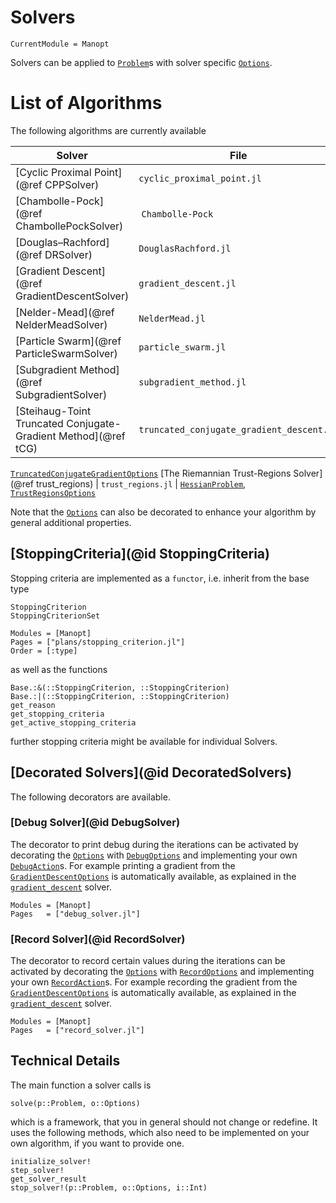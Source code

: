 
# Solvers

```@meta
CurrentModule = Manopt
```

Solvers can be applied to [`Problem`](@ref)s with solver
specific [`Options`](@ref).

# List of Algorithms

The following algorithms are currently available

| Solver  | File   | Problem & Option  |
----------|--------|-------------------|
[Cyclic Proximal Point](@ref CPPSolver) | `cyclic_proximal_point.jl` | [`ProximalProblem`](@ref), [`CyclicProximalPointOptions`](@ref)
[Chambolle-Pock](@ref ChambollePockSolver) | `Chambolle-Pock` | [`PrimalDualProblem`](@ref), [`ChambollePockOptions`](@ref)
[Douglas–Rachford](@ref DRSolver) | `DouglasRachford.jl` | [`ProximalProblem`](@ref), [`DouglasRachfordOptions`](@ref)
[Gradient Descent](@ref GradientDescentSolver) | `gradient_descent.jl` |  [`GradientProblem`](@ref), [`GradientDescentOptions`](@ref)
[Nelder-Mead](@ref NelderMeadSolver) | `NelderMead.jl` | [`CostProblem`](@ref), [`NelderMeadOptions`](@ref)
[Particle Swarm](@ref ParticleSwarmSolver) | `particle_swarm.jl` | [`CostProblem`](@ref), [`ParticleSwarmOptions`](@ref)
[Subgradient Method](@ref SubgradientSolver) | `subgradient_method.jl` | [`SubGradientProblem`](@ref), [`SubGradientMethodOptions`](@ref)
[Steihaug-Toint Truncated Conjugate-Gradient Method](@ref tCG) | `truncated_conjugate_gradient_descent.jl` | [`HessianProblem`](@ref),
[`TruncatedConjugateGradientOptions`](@ref)
[The Riemannian Trust-Regions Solver](@ref trust_regions) | `trust_regions.jl` |
[`HessianProblem`](@ref), [`TrustRegionsOptions`](@ref)

Note that the [`Options`](@ref) can also be decorated to enhance your algorithm
by general additional properties.

## [StoppingCriteria](@id StoppingCriteria)

Stopping criteria are implemented as a `functor`, i.e. inherit from the base type

```@docs
StoppingCriterion
StoppingCriterionSet
```

```@autodocs
Modules = [Manopt]
Pages = ["plans/stopping_criterion.jl"]
Order = [:type]
```

as well as the functions

```@docs
Base.:&(::StoppingCriterion, ::StoppingCriterion)
Base.:|(::StoppingCriterion, ::StoppingCriterion)
get_reason
get_stopping_criteria
get_active_stopping_criteria
```

further stopping criteria might be available for individual Solvers.

## [Decorated Solvers](@id DecoratedSolvers)

The following decorators are available.

### [Debug Solver](@id DebugSolver)

The decorator to print debug during the iterations can be activated by
decorating the [`Options`](@ref) with [`DebugOptions`](@ref) and implementing
your own [`DebugAction`](@ref)s.
For example printing a gradient from the [`GradientDescentOptions`](@ref) is
automatically available, as explained in the [`gradient_descent`](@ref) solver.

```@autodocs
Modules = [Manopt]
Pages   = ["debug_solver.jl"]
```

### [Record Solver](@id RecordSolver)

The decorator to record certain values during the iterations can be activated by
decorating the [`Options`](@ref) with [`RecordOptions`](@ref) and implementing
your own [`RecordAction`](@ref)s.
For example recording the gradient from the [`GradientDescentOptions`](@ref) is
automatically available, as explained in the [`gradient_descent`](@ref) solver.

```@autodocs
Modules = [Manopt]
Pages   = ["record_solver.jl"]
```

## Technical Details

 The main function a solver calls is

```@docs
solve(p::Problem, o::Options)
```

which is a framework, that you in general should not change or redefine.
It uses the following methods, which also need to be implemented on your own
algorithm, if you want to provide one.

```@docs
initialize_solver!
step_solver!
get_solver_result
stop_solver!(p::Problem, o::Options, i::Int)
```
